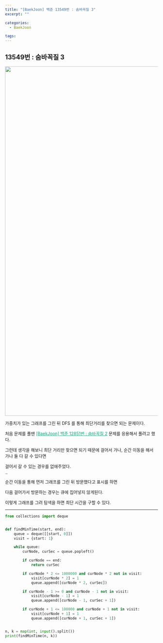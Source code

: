 ```yaml
---
title: "[BaekJoon] 백준 13549번 : 숨바꼭질 3"
excerpt: ""

categories:
  - BaekJoon

tags:
---
```


## 13549번 : 숨바꼭질 3

<center><img width="1150" alt="" src="https://user-images.githubusercontent.com/54533309/103452669-28da9e00-4d15-11eb-9627-530c67a74bcb.png">
</center>

가중치가 있는 그래프를 그린 뒤 DFS 를 통해 최단거리를 찾으면 되는 문제이다.

처음 문제를 풀땐 <a href="https://nam-ki-bok.github.io/baekjoon/Baek_HideAndSeek2/" style="color:#0FA678">[BaekJoon] 백준 12851번 : 숨바꼭질 2</a> 문제를 응용해서 풀려고 했다.

그런데 생각을 해보니 최단 거리만 찾으면 되기 때문에 걸어서 가나, 순간 이동을 해서 가나 둘 다 갈 수 있다면

걸어서 갈 수 있는 경우를 없애주었다.

<img src="https://user-images.githubusercontent.com/54533309/103452749-0d23c780-4d16-11eb-9d75-4a1eef4d38e7.png" alt="image" style="zoom:15%;" />

순간 이동을 통해 먼저 그래프를 그린 뒤 방문했다고 표시를 하면

다음 걸어가서 방문하는 경우는 큐에 집어넣지 않게된다.

이렇게 그래프를 그려 탐색을 하면 최단 시간을 구할 수 있다.

---

```python
from collections import deque


def findMinTime(start, end):
	queue = deque([[start, 0]])
	visit = {start: 1}

	while queue:
		curNode, curSec = queue.popleft()

		if curNode == end:
			return curSec

		if curNode * 2 <= 1000000 and curNode * 2 not in visit:
			visit[curNode * 2] = 1
			queue.append([curNode * 2, curSec])

		if curNode - 1 >= 0 and curNode - 1 not in visit:
			visit[curNode - 1] = 1
			queue.append([curNode - 1, curSec + 1])

		if curNode + 1 <= 100000 and curNode + 1 not in visit:
			visit[curNode + 1] = 1
			queue.append([curNode + 1, curSec + 1])


n, k = map(int, input().split())
print(findMinTime(n, k))
```

<br>